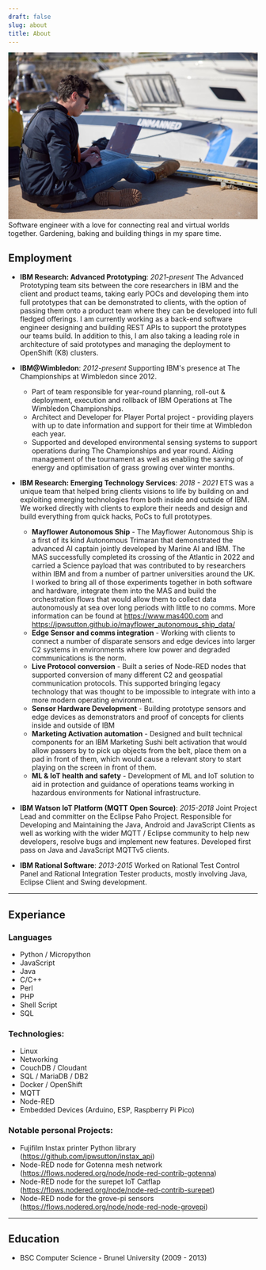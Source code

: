 ```yaml
---
draft: false
slug: about
title: About
---
```


![](cover.jpeg)
Software engineer with a love for connecting real and virtual worlds together. Gardening, baking and building things in my spare time.

## Employment

* **IBM Research: Advanced Prototyping**: *2021-present*
The Advanced Prototyping team sits between the core researchers in IBM and the client and product teams, taking early POCs and developing them into full prototypes that can be demonstrated to clients, with the option of passing them onto a product team where they can be developed into full fledged offerings. I am currently working as a back-end software engineer designing and building REST APIs to support the prototypes our teams build. In addition to this, I am also taking a leading role in architecture of said prototypes and managing the deployment to OpenShift (K8) clusters.


* **IBM@Wimbledon**: *2012-present*
Supporting IBM's presence at The Championships at Wimbledon since 2012. 
  - Part of team responsible for year-round planning, roll-out & deployment, execution and rollback of IBM Operations at The Wimbledon Championships.
  - Architect and Developer for Player Portal project - providing players with up to date information and support for their time at Wimbledon each year.
  - Supported and developed environmental sensing systems to support operations during The Championships and year round. Aiding management of the tournament as well as enabling the saving of energy and optimisation of grass growing over winter months.

* **IBM Research: Emerging Technology Services**: *2018 - 2021*
  ETS was a unique team that helped bring clients visions to life by building on and exploiting emerging technologies from both inside and outside of IBM. We worked directly with clients to explore their needs and design and build everything from quick hacks, PoCs to full prototypes.
  - **Mayflower Autonomous Ship** - The Mayflower Autonomous Ship is a first of its kind Autonomous Trimaran that demonstrated the advanced AI captain jointly developed by Marine AI and IBM. The MAS successfully completed its crossing of the Atlantic in 2022 and carried a Science payload that was contributed to by researchers within IBM and from a number of partner universities around the UK. I worked to bring all of those experiments together in both software and hardware, integrate them into the MAS and build the orchestration flows that would allow them to collect data autonomously at sea over long periods with little to no comms. More information can be found at https://www.mas400.com and https://jpwsutton.github.io/mayflower_autonomous_ship_data/
  - **Edge Sensor and comms integration** - Working with clients to connect a number of disparate sensors and edge devices into larger C2 systems in environments where low power and degraded communications is the norm. 
  - **Live Protocol conversion** - Built a series of Node-RED nodes that supported conversion of many different C2 and geospatial communication protocols. This supported bringing legacy technology that was thought to be impossible to integrate with into a more modern operating environment. 
  - **Sensor Hardware Development** - Building prototype sensors and edge devices as demonstrators and proof of concepts for clients inside and outside of IBM
  - **Marketing Activation automation** - Designed and built technical components for an IBM Marketing Sushi belt activation that would allow passers by to pick up objects from the belt, place them on a pad in front of them, which would cause a relevant story to start playing on the screen in front of them.
  - **ML & IoT health  and safety** - Development of ML and IoT solution to aid in protection and guidance of operations teams working in hazardous environments for National infrastructure.
* **IBM Watson IoT Platform (MQTT Open Source)**: *2015-2018*
Joint Project Lead and committer on the Eclipse Paho Project. Responsible for Developing and Maintaining the Java, Android and JavaScript Clients as well as working with the wider MQTT / Eclipse community to help new developers, resolve bugs and implement new features. Developed first pass on Java and JavaScript MQTTv5 clients.
* **IBM Rational Software**: *2013-2015*
Worked on Rational Test Control Panel and Rational Integration Tester products, mostly involving Java, Eclipse Client and Swing development.

---

## Experiance

### Languages
 - Python / Micropython
 - JavaScript
 - Java
 - C/C++
 - Perl
 - PHP
 - Shell Script
 - SQL

### Technologies:
 - Linux
 - Networking
 - CouchDB / Cloudant
 - SQL / MariaDB / DB2
 - Docker / OpenShift
 - MQTT
 - Node-RED
 - Embedded Devices (Arduino, ESP, Raspberry Pi Pico)

### Notable personal Projects:
 - Fujifilm Instax printer Python library (https://github.com/jpwsutton/instax_api)
 - Node-RED node for Gotenna mesh network (https://flows.nodered.org/node/node-red-contrib-gotenna)
 - Node-RED node for the surepet IoT Catflap (https://flows.nodered.org/node/node-red-contrib-surepet)
 - Node-RED node for the grove-pi sensors (https://flows.nodered.org/node/node-red-node-grovepi)

---

## Education
 - BSC Computer Science - Brunel University (2009 - 2013)




